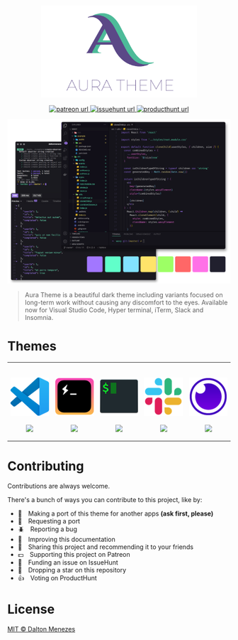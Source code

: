 <p align="center">
  <img src="https://github.com/daltonmenezes/assets/blob/master/images/aura-theme/heading.png?raw=true" alt="Aura Theme" width="70%" />
</p>

<p align="center">
  <!-- Patreon -->
  <a href="https://www.patreon.com/daltonmenezes">
    <img alt="patreon url" src="https://img.shields.io/badge/support%20on-patreon-1C1E26?style=for-the-badge&labelColor=1C1E26&color=4dbb99">
  </a>

  <!-- IssueHunt -->
  <a href="https://issuehunt.io/r/daltonmenezes/aura-theme?tab=idle">
    <img alt="issuehunt url" src="https://img.shields.io/badge/fund%20issues-issuehunt-1C1E26?style=for-the-badge&labelColor=1C1E26&color=4dbb99">
  </a>

  <!-- ProductHunt -->
  <a href="https://www.producthunt.com/posts/aura-theme">
    <img alt="producthunt url" src="https://img.shields.io/badge/vote%20on-producthunt-1C1E26?style=for-the-badge&labelColor=1C1E26&color=4dbb99">
  </a>
</p>

<p align="center">
  <img alt="preview" src="https://github.com/daltonmenezes/assets/blob/master/images/aura-theme/preview.png?raw=true" >
</p>

> Aura Theme is a beautiful dark theme including variants focused on long-term work without causing any discomfort to the eyes.
Available now for Visual Studio Code, Hyper terminal, iTerm, Slack and Insomnia.

# Themes
<table width="100%" align="center">
  <tr>
    <td valign="top">
     <br/>
     <p align="center">
      <a href="https://github.com/daltonmenezes/aura-theme/tree/master/packages/vscode">
        <img src="https://github.com/daltonmenezes/assets/blob/master/images/icons/vscode.png?raw=true" />
      <br/><br/>
        <img src="https://img.shields.io/badge/Visual_Studio_Code-0078D4?style=for-the-badge&logo=visual%20studio%20code&logoColor=white" />
      </a>
     </p>
    </td>
    <td valign="top">
      <br/>
      <p align="center">
        <a href="https://github.com/daltonmenezes/aura-theme/tree/master/packages/hyper-terminal">
          <img src="https://github.com/daltonmenezes/assets/blob/master/images/icons/hyper.png?raw=true" />
          <br/><br/>
          <img src="https://img.shields.io/badge/Hyper-000000?style=for-the-badge&logo=hyper&logoColor=white" />
        </a>
      </p>
    </td>
    <td valign="top">
      <br/>
      <p align="center">
        <a href="https://github.com/daltonmenezes/aura-theme/tree/master/packages/iterm">
          <img src="https://github.com/daltonmenezes/assets/blob/master/images/icons/iterm.png?raw=true" />
          <br/><br/>
          <img src="https://img.shields.io/badge/iTerm2-000000?style=for-the-badge&logo=iterm2&logoColor=white" />
        </a>
      </p>
    </td>
    <td valign="top">
      <br/>
      <p align="center">
        <a href="https://github.com/daltonmenezes/aura-theme/tree/master/packages/slack">
          <img src="https://github.com/daltonmenezes/assets/blob/master/images/icons/slack.png?raw=true" />
          <br/><br/>
          <img src="https://img.shields.io/badge/Slack-4A154B?style=for-the-badge&logo=slack&logoColor=white" />
        </a>
      </p>
    </td>
    <td valign="top">
      <br/>
      <p align="center">
        <a href="https://github.com/daltonmenezes/aura-theme/tree/master/packages/insomnia">
          <img src="https://github.com/daltonmenezes/assets/blob/master/images/icons/insomnia.png?raw=true" />
          <br/><br/>
          <img src="https://img.shields.io/badge/Insomnia-5849be?style=for-the-badge&logo=Insomnia&logoColor=white" />
        </a>
      </p>
    </td>    
  </tr>
 </table>

# Contributing
Contributions are always welcome.

There's a bunch of ways you can contribute to this project, like by:
- :electric_plug: Making a port of this theme for another apps **(ask first, please)**
- :wave: Requesting a port
- :beetle: Reporting a bug
- :page_facing_up: Improving this documentation
- :rotating_light: Sharing this project and recommending it to your friends
- :dollar: Supporting this project on Patreon
- :bug: Funding an issue on IssueHunt
- :star2: Dropping a star on this repository
- :thumbsup: Voting on ProductHunt

# License
[MIT © Dalton Menezes](https://github.com/daltonmenezes/aura-theme/blob/master/LICENSE)
